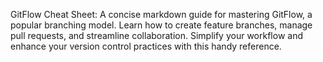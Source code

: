 GitFlow Cheat Sheet: A concise markdown guide for mastering GitFlow, a popular branching model. Learn how to create feature branches, manage pull requests, and streamline collaboration. Simplify your workflow and enhance your version control practices with this handy reference.